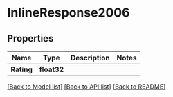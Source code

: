 # InlineResponse2006

## Properties

Name | Type | Description | Notes
------------ | ------------- | ------------- | -------------
**Rating** | **float32** |  | 

[[Back to Model list]](../README.md#documentation-for-models) [[Back to API list]](../README.md#documentation-for-api-endpoints) [[Back to README]](../README.md)


